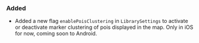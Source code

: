 ### Added
* Added a new flag `enablePoisClustering` in `LibrarySettings` to activate or deactivate marker clustering of pois displayed in the map. Only in iOS for now, coming soon to Android.